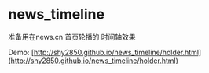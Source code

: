 # news_timeline
准备用在news.cn 首页轮播的 时间轴效果

Demo: [http://shy2850.github.io/news_timeline/holder.html](http://shy2850.github.io/news_timeline/holder.html)
